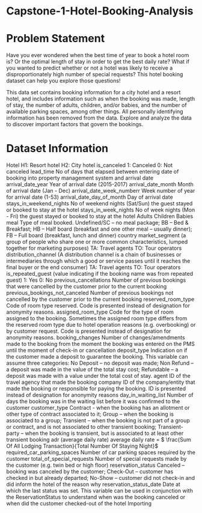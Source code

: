 # Capstone-1-Hotel-Booking-Analysis

# Problem Statement
Have you ever wondered when the best time of year to book a hotel room is? Or the optimal length of stay in order to get the best daily rate? What if you wanted to predict whether or not a hotel was likely to receive a disproportionately high number of special requests? This hotel booking dataset can help you explore those questions!

This data set contains booking information for a city hotel and a resort hotel, and includes information such as when the booking was made, length of stay, the number of adults, children, and/or babies, and the number of available parking spaces, among other things. All personally identifying information has been removed from the data. </b>
Explore and analyze the data to discover important factors that govern the bookings. </b>

# Dataset Information
Hotel
H1: Resort hotel
H2: City hotel
is_canceled
1: Canceled
0: Not canceled
lead_time
No of days that elapsed between entering date of booking into property management system and arrival date
arrival_date_year
Year of arrival date (2015-2017)
arrival_date_month
Month of arrival date (Jan - Dec)
arrival_date_week_numberr
Week number of year for arrival date (1-53)
arrival_date_day_of_month
Day of arrival date
stays_in_weekend_nights
No of weekend nights (Sat/Sun) the guest stayed or booked to stay at the hotel
stays_in_week_nights
No of week nights (Mon - Fri) the guest stayed or booked to stay at the hotel
Adults
Children
Babies
meal
Type of meal booked. Undefined/SC – no meal package; BB – Bed & Breakfast; HB – Half board (breakfast and one other meal – usually dinner); FB – Full board (breakfast, lunch and dinner)
country
market_segment (a group of people who share one or more common characteristics, lumped together for marketing purposes)
TA: Travel agents
TO: Tour operators
distribution_channel (A distribution channel is a chain of businesses or intermediaries through which a good or service passes until it reaches the final buyer or the end consumer)
TA: Travel agents
TO: Tour operators
is_repeated_guest (value indicating if the booking name was from repeated guest)
1: Yes
0: No
previous_cancellations
Number of previous bookings that were cancelled by the customer prior to the current booking
previous_bookings_not_canceled
Number of previous bookings not cancelled by the customer prior to the current booking
reserved_room_type
Code of room type reserved. Code is presented instead of designation for anonymity reasons.
assigned_room_type
Code for the type of room assigned to the booking. Sometimes the assigned room type differs from the reserved room type due to hotel operation reasons (e.g. overbooking) or by customer request. Code is presented instead of designation for anonymity reasons.
booking_changes
Number of changes/amendments made to the booking from the moment the booking was entered on the PMS until the moment of check-in or cancellation
deposit_type
Indication on if the customer made a deposit to guarantee the booking. This variable can assume three categories: No Deposit – no deposit was made; Non Refund – a deposit was made in the value of the total stay cost; Refundable – a deposit was made with a value under the total cost of stay.
agent
ID of the travel agency that made the booking
company
ID of the company/entity that made the booking or responsible for paying the booking. ID is presented instead of designation for anonymity reasons
day_in_waiting_list
Number of days the booking was in the waiting list before it was confirmed to the customer
customer_type
Contract - when the booking has an allotment or other type of contract associated to it;
Group – when the booking is associated to a group;
Transient – when the booking is not part of a group or contract, and is not associated to other transient booking;
Transient-party – when the booking is transient, but is associated to at least other transient booking
adr (average daily rate)
average daily rate = $ \frac{Sum Of All Lodging Transaction}{Total Number Of Staying Night}$
required_car_parking_spaces
Number of car parking spaces required by the customer
total_of_special_requests
Number of special requests made by the customer (e.g. twin bed or high floor)
reservation_status
Canceled – booking was canceled by the customer;
Check-Out – customer has checked in but already departed;
No-Show – customer did not check-in and did inform the hotel of the reason why
reservation_status_date
Date at which the last status was set. This variable can be used in conjunction with the ReservationStatus to understand when was the booking canceled or when did the customer checked-out of the hotel
Importing
